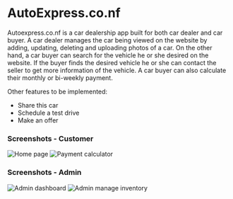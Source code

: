 # AutoExpress.co.nf
Autoexpress.co.nf is a car dealership app built for both car dealer and car buyer. 
A car dealer manages the car being viewed on the website by adding, updating, 
deleting and uploading photos of a car. On the other hand, a car buyer can search 
for the vehicle he or she desired on the website. If the buyer finds the desired 
vehicle he or she can contact the seller to get more information of the vehicle. 
A car buyer can also calculate their monthly or bi-weekly payment.

Other features to be implemented:
 - Share this car
 - Schedule a test drive
 - Make an offer

### Screenshots - Customer
![Home page](https://github.com/tramyardg/autoexpress/blob/master/image/home_page.PNG)
![Payment calculator](https://github.com/tramyardg/autoexpress/blob/master/image/calc_payment.PNG)

### Screenshots - Admin
![Admin dashboard](https://github.com/tramyardg/autoexpress/blob/master/image/admin_dashboard.PNG)
![Admin manage inventory](https://github.com/tramyardg/autoexpress/blob/master/image/admin_inventory.PNG)
